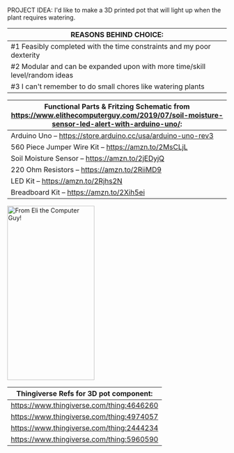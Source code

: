 PROJECT IDEA: I'd like to make a 3D printed pot that will light up when the plant requires watering.  

| REASONS BEHIND CHOICE:  |
| ------------- |
| #1 Feasibly completed with the time constraints and my poor dexterity |
| #2 Modular and can be expanded upon with more time/skill level/random ideas |
| #3 I can't remember to do small chores like watering plants |  

|Functional Parts & Fritzing Schematic from https://www.elithecomputerguy.com/2019/07/soil-moisture-sensor-led-alert-with-arduino-uno/:  |
| ------------- |
| Arduino Uno – https://store.arduino.cc/usa/arduino-uno-rev3 |
| 560 Piece Jumper Wire Kit – https://amzn.to/2MsCLjL |
| Soil Moisture Sensor – https://amzn.to/2jEDyjQ |
| 220 Ohm Resistors – https://amzn.to/2RiiMD9 |
| LED Kit – https://amzn.to/2Rjhs2N |
| Breadboard Kit – https://amzn.to/2Xih5ei |  
<img src="" alt="From Eli the Computer Guy!" width="200" height="400">  

|Thingiverse Refs for 3D pot component: |
| ------------- |
| https://www.thingiverse.com/thing:4646260 |
| https://www.thingiverse.com/thing:4974057 |
| https://www.thingiverse.com/thing:2444234 |
| https://www.thingiverse.com/thing:5960590 |
